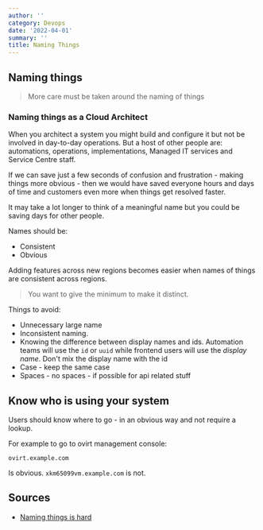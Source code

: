 ```yaml
---
author: ''
category: Devops
date: '2022-04-01'
summary: ''
title: Naming Things
---
```

## Naming things

> More care must be taken around the naming of things

### Naming things as a Cloud Architect

When you architect a system you might build and configure it but not be involved in day-to-day operations.
But a host of other people are: automations, operations, implementations, Managed IT services and Service Centre staff.

If we can save just a few seconds of confusion and frustration - making things more obvious - then we would have saved everyone hours and days of time and customers even more when things get resolved faster.

It may take a lot longer to think of a meaningful name but you could be saving days for other people.

Names should be:

* Consistent
* Obvious

Adding features across new regions becomes easier when names of things are consistent across regions.

> You want to give the minimum to make it distinct.

Things to avoid:

* Unnecessary large name
* Inconsistent naming.
* Knowing the difference between display names and ids. Automation teams will use the `id` or `uuid` while frontend users will use the _display name_. Don't mix the display name with the id
* Case - keep the same case
* Spaces - no spaces - if possible for api related stuff

## Know who is using your system

Users should know where to go - in an obvious way and not require a lookup.

For example to go to ovirt management console:

    ovirt.example.com

Is obvious. `xkm65099vm.example.com` is not.

## Sources

* [Naming things is hard](https://greggigon.com/2019/11/25/naming-things-is-hard-and-very-important/)
